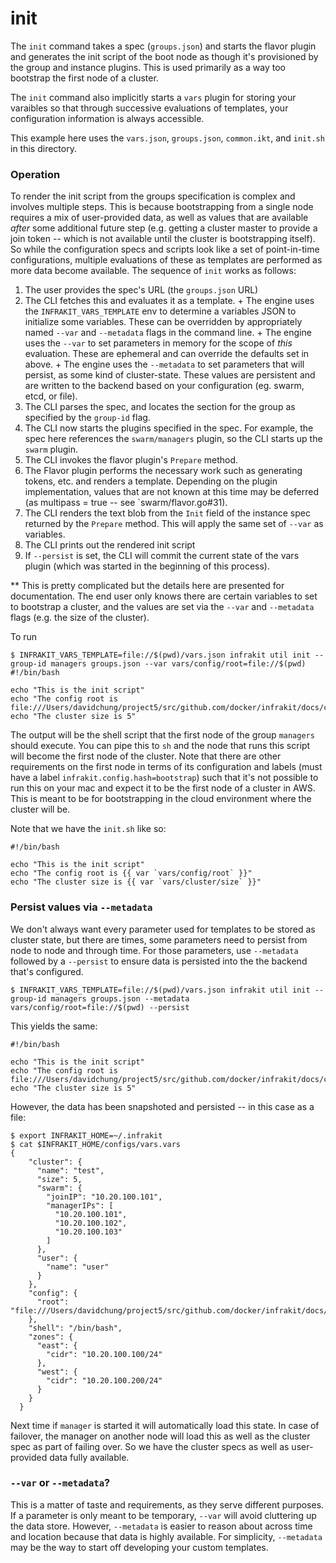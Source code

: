 init
====

The `init` command takes a spec (`groups.json`) and starts
the flavor plugin and generates the init script of the boot
node as though it's provisioned by the group and instance plugins.
This is used primarily as a way too bootstrap the first node of a
cluster.

The `init` command also implicitly starts a `vars` plugin for storing
your varaibles so that through successive evaluations of templates, your
configuration information is always accessible.

This example here uses the `vars.json`, `groups.json`, `common.ikt`, and `init.sh`
in this directory.

### Operation

To render the init script from the groups specification is complex and involves
multiple steps.  This is because bootstrapping from a single node requires a mix
of user-provided data, as well as values that are available *after* some additional
future step (e.g. getting a cluster master to provide a join token -- which is not
available until the cluster is bootstrapping itself).  So while the configuration specs
and scripts look like a set of point-in-time configurations, multiple evaluations
of these as templates are performed as more data become available.  The sequence
of `init` works as follows:

  1. The user provides the spec's URL (the `groups.json` URL)
  2. The CLI fetches this and evaluates it as a template.
    + The engine uses the `INFRAKIT_VARS_TEMPLATE` env to determine a variables JSON to
    initialize some variables.  These can be overridden by appropriately named `--var`
    and `--metadata` flags in the command line.
    + The engine uses the `--var` to set parameters in memory for the scope of *this*
    evaluation.  These are ephemeral and can override the defaults set in above.
    + The engine uses the `--metadata` to set parameters that will persist, as some
    kind of cluster-state.  These values are persistent and are written to the backend
    based on your configuration (eg. swarm, etcd, or file).
  3. The CLI parses the spec, and locates the section for the group as specified by
  the `group-id` flag.
  4. The CLI now starts the plugins specified in the spec.  For example, the spec
  here references the `swarm/managers` plugin, so the CLI starts up the `swarm` plugin.
  5. The CLI invokes the flavor plugin's `Prepare` method.
  6. The Flavor plugin performs the necessary work such as generating tokens, etc. and
  renders a template.  Depending on the plugin implementation, values that are not known
  at this time may be deferred (as multipass = true -- see `swarm/flavor.go#31).
  7. The CLI renders the text blob from the `Init` field of the instance spec returned
  by the `Prepare` method.  This will apply the same set of `--var` as variables.
  8. The CLI prints out the rendered init script
  9. If `--persist` is set, the CLI will commit the current state of the vars plugin
  (which was started in the beginning of this process).

** This is pretty complicated but the details here are presented for documentation.
The end user only knows there are certain variables to set to bootstrap a cluster,
and the values are set via the `--var` and `--metadata` flags (e.g. the size of the cluster).

To run

```shell
$ INFRAKIT_VARS_TEMPLATE=file://$(pwd)/vars.json infrakit util init --group-id managers groups.json --var vars/config/root=file://$(pwd)
#!/bin/bash

echo "This is the init script"
echo "The config root is file:///Users/davidchung/project5/src/github.com/docker/infrakit/docs/cmd/infrakit/util/init"
echo "The cluster size is 5"
```

The output will be the shell script that the first node of the group `managers` should
execute.  You can pipe this to `sh` and the node that runs this script will become
the first node of the cluster.  Note that there are other requirements on the first node
in terms of its configuration and labels (must have a label `infrakit.config.hash=bootstrap`)
such that it's not possible to run this on your mac and expect it to be the first node of
a cluster in AWS.  This is meant to be for bootstrapping in the cloud environment where the
cluster will be.

Note that we have the `init.sh` like so:

```
#!/bin/bash

echo "This is the init script"
echo "The config root is {{ var `vars/config/root` }}"
echo "The cluster size is {{ var `vars/cluster/size` }}"
```

### Persist values via `--metadata`

We don't always want every parameter used for templates to be stored as cluster state,
but there are times, some parameters need to persist from node to node and through time.
For those parameters, use `--metadata` followed by a `--persist` to ensure data is persisted
into the the backend that's configured.

```shell
$ INFRAKIT_VARS_TEMPLATE=file://$(pwd)/vars.json infrakit util init --group-id managers groups.json --metadata vars/config/root=file://$(pwd) --persist
```

This yields the same:

```
#!/bin/bash

echo "This is the init script"
echo "The config root is file:///Users/davidchung/project5/src/github.com/docker/infrakit/docs/cmd/infrakit/util/init"
echo "The cluster size is 5"
```

However, the data has been snapshoted and persisted -- in this case as a file:

```shell
$ export INFRAKIT_HOME=~/.infrakit
$ cat $INFRAKIT_HOME/configs/vars.vars
{
    "cluster": {
      "name": "test",
      "size": 5,
      "swarm": {
        "joinIP": "10.20.100.101",
        "managerIPs": [
          "10.20.100.101",
          "10.20.100.102",
          "10.20.100.103"
        ]
      },
      "user": {
        "name": "user"
      }
    },
    "config": {
      "root": "file:///Users/davidchung/project5/src/github.com/docker/infrakit/docs/cmd/infrakit/util/init"
    },
    "shell": "/bin/bash",
    "zones": {
      "east": {
        "cidr": "10.20.100.100/24"
      },
      "west": {
        "cidr": "10.20.100.200/24"
      }
    }
  }
```

Next time if `manager` is started it will automatically load this state.  In case
of failover, the manager on another node will load this as well as the cluster spec
as part of failing over.  So we have the cluster specs as well as user-provided
data fully available.

### `--var` or `--metadata`?

This is a matter of taste and requirements, as they serve different purposes.
If a parameter is only meant to be temporary, `--var` will avoid cluttering up
the data store.  However,
`--metadata` is easier to reason about across time and location because that data
is highly available.  For simplicity, `--metadata` may be the way to start off developing
your custom templates.
